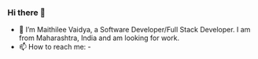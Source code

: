 ### Hi there 👋
- 🔭 I’m Maithilee Vaidya, a Software Developer/Full Stack Developer. I am from Maharashtra, India and am looking for work. 
- 📫 How to reach me: -
<!--
**maithileev/maithileev** is a ✨ _special_ ✨ repository because its `README.md` (this file) appears on your GitHub profile.

Here are some ideas to get you started:


- 🌱 I’m currently learning ...
- 👯 I’m looking to collaborate on ...
- 🤔 I’m looking for help with ...
- 💬 Ask me about ...
- 📫 How to reach me: ...
- 😄 Pronouns: ...
- ⚡ Fun fact: ...
-->
